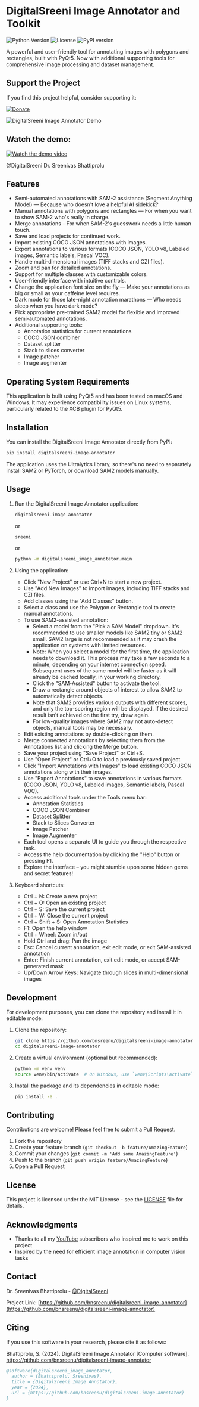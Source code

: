 # DigitalSreeni Image Annotator and Toolkit

![Python Version](https://img.shields.io/badge/python-3.10%2B-blue)
![License](https://img.shields.io/badge/license-MIT-green)
![PyPI version](https://img.shields.io/pypi/v/digitalsreeni-image-annotator.svg?style=flat-square)

A powerful and user-friendly tool for annotating images with polygons and rectangles, built with PyQt5. Now with additional supporting tools for comprehensive image processing and dataset management.

## Support the Project

If you find this project helpful, consider supporting it:

[![Donate](https://www.paypalobjects.com/en_US/i/btn/btn_donate_LG.gif)](https://www.paypal.com/donate/?business=FGQL3CNJGJP9C&no_recurring=0&item_name=If+you+find+this+Image+Annotator+project+helpful%2C+consider+supporting+it%3A&currency_code=USD)



![DigitalSreeni Image Annotator Demo](screenshots/digitalsreeni-image-annotator-demo.gif)

## Watch the demo:
[![Watch the demo video](https://img.youtube.com/vi/BupyYUw2boI/maxresdefault.jpg)](https://youtu.be/BupyYUw2boI)


@DigitalSreeni
Dr. Sreenivas Bhattiprolu

## Features

- Semi-automated annotations with SAM-2 assistance (Segment Anything Model) — Because who doesn't love a helpful AI sidekick?
- Manual annotations with polygons and rectangles — For when you want to show SAM-2 who's really in charge.
- Merge annotations - For when SAM-2's guesswork needs a little human touch. 
- Save and load projects for continued work.
- Import existing COCO JSON annotations with images.
- Export annotations to various formats (COCO JSON, YOLO v8, Labeled images, Semantic labels, Pascal VOC).
- Handle multi-dimensional images (TIFF stacks and CZI files).
- Zoom and pan for detailed annotations.
- Support for multiple classes with customizable colors.
- User-friendly interface with intuitive controls.
- Change the application font size on the fly — Make your annotations as big or small as your caffeine level requires.
- Dark mode for those late-night annotation marathons — Who needs sleep when you have dark mode?
- Pick appropriate pre-trained SAM2 model for flexible and improved semi-automated annotations.
- Additional supporting tools:
  - Annotation statistics for current annotations
  - COCO JSON combiner
  - Dataset splitter
  - Stack to slices converter
  - Image patcher
  - Image augmenter

## Operating System Requirements
This application is built using PyQt5 and has been tested on macOS and Windows. It may experience compatibility issues on Linux systems, particularly related to the XCB plugin for PyQt5.

## Installation

You can install the DigitalSreeni Image Annotator directly from PyPI:

```bash
pip install digitalsreeni-image-annotator
```

The application uses the Ultralytics library, so there's no need to separately install SAM2 or PyTorch, or download SAM2 models manually.

## Usage

1. Run the DigitalSreeni Image Annotator application:
   ```bash
   digitalsreeni-image-annotator
   ```
   or
    ```bash
    sreeni
    ```
   or
   ```bash
   python -m digitalsreeni_image_annotator.main
   ```

2. Using the application:
   - Click "New Project" or use Ctrl+N to start a new project.
   - Use "Add New Images" to import images, including TIFF stacks and CZI files.
   - Add classes using the "Add Classes" button.
   - Select a class and use the Polygon or Rectangle tool to create manual annotations.
   - To use SAM2-assisted annotation:
     - Select a model from the "Pick a SAM Model" dropdown. It's recommended to use smaller models like SAM2 tiny or SAM2 small. SAM2 large is not recommended as it may crash the application on systems with limited resources.  
     - Note: When you select a model for the first time, the application needs to download it. This process may take a few seconds to a minute, depending on your internet connection speed. Subsequent uses of the same model will be faster as it will already be cached locally, in your working directory.
     - Click the "SAM-Assisted" button to activate the tool.
     - Draw a rectangle around objects of interest to allow SAM2 to automatically detect objects.
     - Note that SAM2 provides various outputs with different scores, and only the top-scoring region will be displayed. If the desired result isn't achieved on the first try, draw again.
     - For low-quality images where SAM2 may not auto-detect objects, manual tools may be necessary.
   - Edit existing annotations by double-clicking on them.
   - Merge connected annotations by selecting them from the Annotations list and clicking the Merge button. 
   - Save your project using "Save Project" or Ctrl+S.
   - Use "Open Project" or Ctrl+O to load a previously saved project.
   - Click "Import Annotations with Images" to load existing COCO JSON annotations along with their images.
   - Use "Export Annotations" to save annotations in various formats (COCO JSON, YOLO v8, Labeled images, Semantic labels, Pascal VOC).
   - Access additional tools under the Tools menu bar:
     - Annotation Statistics
     - COCO JSON Combiner
     - Dataset Splitter
     - Stack to Slices Converter
     - Image Patcher
     - Image Augmenter
   - Each tool opens a separate UI to guide you through the respective task.
   - Access the help documentation by clicking the "Help" button or pressing F1.
   - Explore the interface – you might stumble upon some hidden gems and secret features!

3. Keyboard shortcuts:
   - Ctrl + N: Create a new project
   - Ctrl + O: Open an existing project
   - Ctrl + S: Save the current project
   - Ctrl + W: Close the current project
   - Ctrl + Shift + S: Open Annotation Statistics
   - F1: Open the help window
   - Ctrl + Wheel: Zoom in/out
   - Hold Ctrl and drag: Pan the image
   - Esc: Cancel current annotation, exit edit mode, or exit SAM-assisted annotation
   - Enter: Finish current annotation, exit edit mode, or accept SAM-generated mask
   - Up/Down Arrow Keys: Navigate through slices in multi-dimensional images

## Development

For development purposes, you can clone the repository and install it in editable mode:

1. Clone the repository:
   ```bash
   git clone https://github.com/bnsreenu/digitalsreeni-image-annotator.git
   cd digitalsreeni-image-annotator
   ```

2. Create a virtual environment (optional but recommended):
   ```bash
   python -m venv venv
   source venv/bin/activate  # On Windows, use `venv\Scripts\activate`
   ```

3. Install the package and its dependencies in editable mode:
   ```bash
   pip install -e .
   ```

## Contributing

Contributions are welcome! Please feel free to submit a Pull Request.

1. Fork the repository
2. Create your feature branch (`git checkout -b feature/AmazingFeature`)
3. Commit your changes (`git commit -m 'Add some AmazingFeature'`)
4. Push to the branch (`git push origin feature/AmazingFeature`)
5. Open a Pull Request

## License

This project is licensed under the MIT License - see the [LICENSE](LICENSE) file for details.

## Acknowledgments

- Thanks to all my [YouTube](http://www.youtube.com/c/DigitalSreeni) subscribers who inspired me to work on this project
- Inspired by the need for efficient image annotation in computer vision tasks

## Contact

Dr. Sreenivas Bhattiprolu - [@DigitalSreeni](https://twitter.com/DigitalSreeni)

Project Link: [https://github.com/bnsreenu/digitalsreeni-image-annotator](https://github.com/bnsreenu/digitalsreeni-image-annotator)

## Citing

If you use this software in your research, please cite it as follows:

Bhattiprolu, S. (2024). DigitalSreeni Image Annotator [Computer software]. 
https://github.com/bnsreenu/digitalsreeni-image-annotator

```bibtex
@software{digitalsreeni_image_annotator,
  author = {Bhattiprolu, Sreenivas},
  title = {DigitalSreeni Image Annotator},
  year = {2024},
  url = {https://github.com/bnsreenu/digitalsreeni-image-annotator}
}
```
